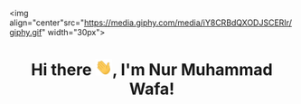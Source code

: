 <img align="center"src="https://media.giphy.com/media/iY8CRBdQXODJSCERIr/giphy.gif" width="30px">&nbsp;<h1 align="center">Hi there <img src="https://raw.githubusercontent.com/ABSphreak/ABSphreak/master/gifs/Hi.gif" width="30px">, I'm Nur Muhammad Wafa!</h1>

